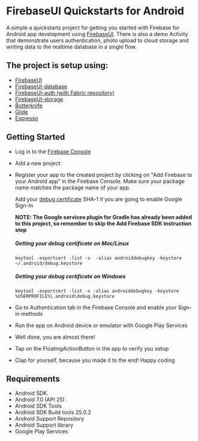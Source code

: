 # FirebaseUI Quickstarts for Android
A simple a quickstarts project for getting you started with Firebase for Android app development using [FirebaseUI](https://github.com/firebase/FirebaseUI-Android).
There is also a demo Activity that demonstrate users authentication, photo upload to cloud storage and writing data to the realtime database in a single flow.

## The project is setup using:
- [FirebaseUI](https://github.com/firebase/FirebaseUI-Android)
- [FirebaseUI-database](https://github.com/firebase/FirebaseUI-Android/tree/master/database)
- [FirebaseUI-auth (with Fabric repository)](https://github.com/firebase/FirebaseUI-Android/tree/master/auth)
- [FirebaseUI-storage](https://github.com/firebase/FirebaseUI-Android/tree/master/storage)
- [Butterknife](https://github.com/JakeWharton/butterknife)
- [Glide](https://github.com/bumptech/glide)
- [Espresso](http://google.github.io/android-testing-support-library/docs/espresso)

## Getting Started
- Log in to the [Firebase Console](https://console.firebase.google.com)
- Add a new project
- Register your app to the created project by clicking on "Add Firebase to your Android app" in the Firebase Console.
  Make sure your package name matches the package name of your app.

  Add your [debug certificate](https://developers.google.com/android/guides/client-auth) SHA-1 if you are going to enable Google Sign-In


  **NOTE: The Google services plugin for Gradle has already been added to this project, so remember to skip the Add Firebase SDK instruction step**
  
  ##### Getting your debug certificate on Mac/Linux
  ```
  keytool -exportcert -list -v  -alias androiddebugkey -keystore ~/.android/debug.keystore
  ```
 
  ##### Getting your debug certificate on Windows
  ```
  keytool -exportcert -list -v -alias androiddebugkey -keystore %USERPROFILE%\.android\debug.keystore
  ```
  
- Go to Authentication tab in the Firebase Console and enable your Sign-in methods
- Run the app on Android device or emulator with Google Play Services
- Well done, you are almost there! 
- Tap on the FloatingActionButton in the app to verify you setup
- Clap for yourself, because you made it to the end! Happy coding

## Requirements
- Android SDK.
- Android 7.0 (API 25) .
- Android SDK Tools
- Android SDK Build tools 25.0.2
- Android Support Repository
- Android Support library
- Google Play Services
